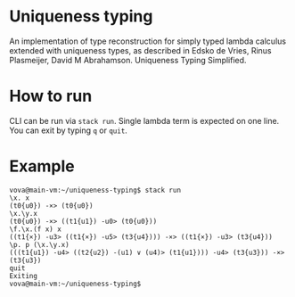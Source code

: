 # Uniqueness typing
An implementation of type reconstruction for simply typed lambda calculus extended with uniqueness types, as described in Edsko de Vries, Rinus Plasmeijer, David M Abrahamson. Uniqueness Typing Simplified.
# How to run
CLI can be run via `stack run`. Single lambda term is expected on one line. You can exit by typing `q` or `quit`.
# Example
```
vova@main-vm:~/uniqueness-typing$ stack run
\x. x
(t0{u0}) -×> (t0{u0})
\x.\y.x
(t0{u0}) -×> ((t1{u1}) -u0> (t0{u0}))
\f.\x.(f x) x
((t1{×}) -u3> ((t1{×}) -u5> (t3{u4}))) -×> ((t1{×}) -u3> (t3{u4}))
\p. p (\x.\y.x)
(((t1{u1}) -u4> ((t2{u2}) -(u1) ∨ (u4)> (t1{u1}))) -u4> (t3{u3})) -×> (t3{u3})
quit
Exiting
vova@main-vm:~/uniqueness-typing$ 
```